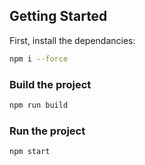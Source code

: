 ## Getting Started

First, install the dependancies:

```bash
npm i --force
```

### Build the project

```bash
npm run build
```

### Run the project

```bash
npm start
```
